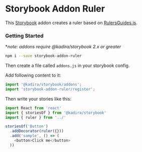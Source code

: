 # Storybook Addon Ruler

This [Storybook](https://getstorybook.io) addon creates a ruler based on [RulersGuides.js](https://github.com/mark-rolich/RulersGuides.js).

### Getting Started
**note: addons require @kadira/storybook 2.x or greater*

```sh
npm i --save storybook-addon-ruler
```

Then create a file called `addons.js` in your storybook config.

Add following content to it:

```js
import '@kadira/storybook/addons';
import 'storybook-addon-ruler/register';
```

Then write your stories like this:

```js
import React from 'react'
import { storiesOf } from '@kadira/storybook'
import { ruler } from '../'

storiesOf('Button')
  .addDecorator(ruler({}))
  .add('sample', () => (
    <button>Click me</button>
  ))
```
